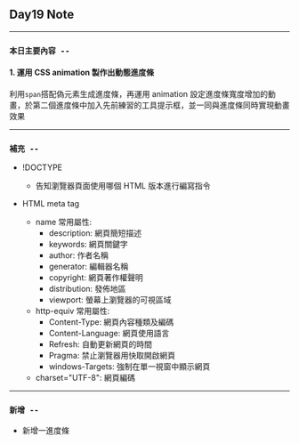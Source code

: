 ## **Day19 Note**

---

### `本日主要內容 --`

#### 1. 運用 CSS animation 製作出動態進度條

利用`span`搭配偽元素生成進度條，再運用 animation 設定進度條寬度增加的動畫，於第二個進度條中加入先前練習的工具提示框，並一同與進度條同時實現動畫效果

---

### **`補充 --`**

- !DOCTYPE

  - 告知瀏覽器頁面使用哪個 HTML 版本進行編寫指令

- HTML meta tag
  - name 常用屬性:
    - description: 網頁簡短描述
    - keywords: 網頁關鍵字
    - author: 作者名稱
    - generator: 編輯器名稱
    - copyright: 網頁著作權聲明
    - distribution: 發佈地區
    - viewport: 螢幕上瀏覽器的可視區域
  - http-equiv 常用屬性:
    - Content-Type: 網頁內容種類及編碼
    - Content-Language: 網頁使用語言
    - Refresh: 自動更新網頁的時間
    - Pragma: 禁止瀏覽器用快取開啟網頁
    - windows-Targets: 強制在單一視窗中顯示網頁
  - charset="UTF-8": 網頁編碼

---

### **`新增 --`**

- 新增一進度條
